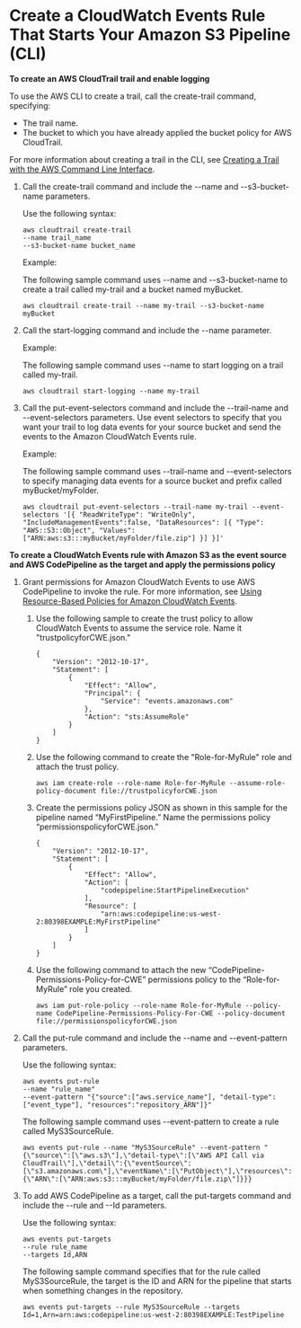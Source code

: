 # Create a CloudWatch Events Rule That Starts Your Amazon S3 Pipeline \(CLI\)<a name="create-cloudtrail-S3-source-cli"></a>

**To create an AWS CloudTrail trail and enable logging**

To use the AWS CLI to create a trail, call the create\-trail command, specifying:
+ The trail name\.
+ The bucket to which you have already applied the bucket policy for AWS CloudTrail\.

For more information about creating a trail in the CLI, see [Creating a Trail with the AWS Command Line Interface](http://docs.aws.amazon.com/awscloudtrail/latest/userguide/cloudtrail-create-and-update-a-trail-by-using-the-aws-cli.html)\.

1. Call the create\-trail command and include the \-\-name and \-\-s3\-bucket\-name parameters\.

   Use the following syntax:

   ```
   aws cloudtrail create-trail 
   --name trail_name 
   --s3-bucket-name bucket_name
   ```

   Example:

   The following sample command uses \-\-name and \-\-s3\-bucket\-name to create a trail called my\-trail and a bucket named myBucket\.

   ```
   aws cloudtrail create-trail --name my-trail --s3-bucket-name myBucket
   ```

1. Call the start\-logging command and include the \-\-name parameter\.

   Example:

   The following sample command uses \-\-name to start logging on a trail called my\-trail\.

   ```
   aws cloudtrail start-logging --name my-trail
   ```

1. Call the put\-event\-selectors command and include the \-\-trail\-name and \-\-event\-selectors parameters\. Use event selectors to specify that you want your trail to log data events for your source bucket and send the events to the Amazon CloudWatch Events rule\.

   Example:

   The following sample command uses \-\-trail\-name and \-\-event\-selectors to specify managing data events for a source bucket and prefix called myBucket/myFolder\.

   ```
   aws cloudtrail put-event-selectors --trail-name my-trail --event-selectors '[{ "ReadWriteType": "WriteOnly", "IncludeManagementEvents":false, "DataResources": [{ "Type": "AWS::S3::Object", "Values": ["ARN:aws:s3:::myBucket/myFolder/file.zip"] }] }]'
   ```

**To create a CloudWatch Events rule with Amazon S3 as the event source and AWS CodePipeline as the target and apply the permissions policy**

1. Grant permissions for Amazon CloudWatch Events to use AWS CodePipeline to invoke the rule\. For more information, see [Using Resource\-Based Policies for Amazon CloudWatch Events](http://docs.aws.amazon.com/AmazonCloudWatch/latest/events/resource-based-policies-cwe.html)\.

   1. Use the following sample to create the trust policy to allow CloudWatch Events to assume the service role\. Name it "trustpolicyforCWE\.json\."

      ```
      {
          "Version": "2012-10-17",
          "Statement": [
              {
                  "Effect": "Allow",
                  "Principal": {
                      "Service": "events.amazonaws.com"
                  },
                  "Action": "sts:AssumeRole"
              }
          ]
      }
      ```

   1. Use the following command to create the "Role\-for\-MyRule" role and attach the trust policy\.

      ```
      aws iam create-role --role-name Role-for-MyRule --assume-role-policy-document file://trustpolicyforCWE.json
      ```

   1. Create the permissions policy JSON as shown in this sample for the pipeline named “MyFirstPipeline\.” Name the permissions policy “permissionspolicyforCWE\.json\.”

      ```
      {
          "Version": "2012-10-17",
          "Statement": [
              {
                  "Effect": "Allow",
                  "Action": [
                      "codepipeline:StartPipelineExecution"
                  ],
                  "Resource": [
                      "arn:aws:codepipeline:us-west-2:80398EXAMPLE:MyFirstPipeline"
                  ]
              }
          ]
      }
      ```

   1. Use the following command to attach the new “CodePipeline\-Permissions\-Policy\-for\-CWE” permissions policy to the “Role\-for\-MyRule” role you created\.

      ```
      aws iam put-role-policy --role-name Role-for-MyRule --policy-name CodePipeline-Permissions-Policy-For-CWE --policy-document file://permissionspolicyforCWE.json
      ```

1. Call the put\-rule command and include the \-\-name and \-\-event\-pattern parameters\.

   Use the following syntax:

   ```
   aws events put-rule 
   --name "rule_name" 
   --event-pattern "{"source":["aws.service_name"], "detail-type":["event_type"], "resources":"repository_ARN"]}"
   ```

   The following sample command uses \-\-event\-pattern to create a rule called MyS3SourceRule\.

   ```
   aws events put-rule --name "MyS3SourceRule" --event-pattern "{\"source\":[\"aws.s3\"],\"detail-type\":[\"AWS API Call via CloudTrail\"],\"detail\":{\"eventSource\":[\"s3.amazonaws.com\"],\"eventName\":[\"PutObject\"],\"resources\":{\"ARN\":[\"ARN:aws:s3:::myBucket/myFolder/file.zip\"]}}}
   ```

1. To add AWS CodePipeline as a target, call the put\-targets command and include the \-\-rule and \-\-Id parameters\.

   Use the following syntax:

   ```
   aws events put-targets 
   --rule rule_name 
   --targets Id,ARN
   ```

   The following sample command specifies that for the rule called MyS3SourceRule, the target is the ID and ARN for the pipeline that starts when something changes in the repository\.

   ```
   aws events put-targets --rule MyS3SourceRule --targets Id=1,Arn=arn:aws:codepipeline:us-west-2:80398EXAMPLE:TestPipeline
   ```